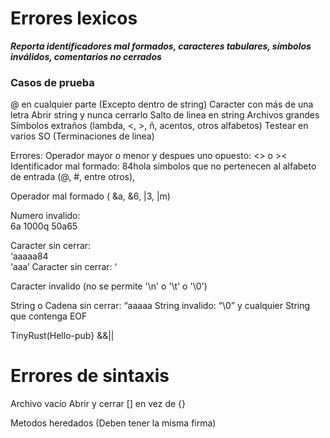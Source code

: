 # Errores lexicos

***Reporta identificadores mal formados, caracteres tabulares, símbolos inválidos, comentarios no cerrados***


### Casos de prueba
@ en cualquier parte (Excepto dentro de string)
Caracter con más de una letra
Abrir string y nunca cerrarlo
Salto de linea en string
Archivos grandes
Símbolos extraños (lambda, <, >, ñ, acentos, otros alfabetos)
Testear en varios SO (Terminaciones de linea)

Errores:
Operador mayor o menor y despues uno opuesto: <> o >< 
Identificador mal formado: 84hola
símbolos que no pertenecen al alfabeto de entrada (@, #, entre otros),

Operador mal formado ( &a, &6, |3, |m)

Numero invalido:  
6a
1000q
50a65

Caracter sin cerrar:  
‘aaaaa84  
 ‘aaa’ 
Caracter sin cerrar: ‘ 

Caracter invalido (no se permite '\n' o '\t' o '\0')

String o Cadena sin cerrar: 
“aaaaa
String invalido: “\0”   y cualquier String que contenga EOF 


TinyRust(Hello-pub} &&||


# Errores de sintaxis

Archivo vacío
Abrir y cerrar [] en vez de {}


Metodos heredados (Deben tener la misma firma)